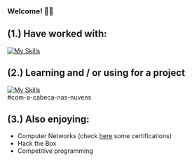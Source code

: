 ### Welcome! 👨‍💻

## (1.) Have worked with:
[![My Skills](https://skillicons.dev/icons?i=c,java,py,bash,docker,azure,ansible,postgresql,flask,html,js,css)](https://skillicons.dev)

## (2.) Learning and / or using for a project
[![My Skills](https://skillicons.dev/icons?i=azure,python,flask,html,css,mysql)](https://skillicons.dev) <br />
#com-a-cabeca-nas-nuvens

## (3.) Also enjoying:
- Computer Networks (check <a href="https://www.credly.com/users/axel-carapinha">here</a> some certifications)
- Hack the Box
- Competitive programming
